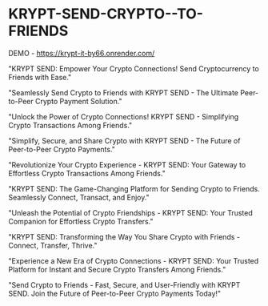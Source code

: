 # KRYPT-SEND-CRYPTO--TO-FRIENDS
DEMO - https://krypt-it-by66.onrender.com/

"KRYPT SEND: Empower Your Crypto Connections! Send Cryptocurrency to Friends with Ease."

"Seamlessly Send Crypto to Friends with KRYPT SEND - The Ultimate Peer-to-Peer Crypto Payment Solution."

"Unlock the Power of Crypto Connections! KRYPT SEND - Simplifying Crypto Transactions Among Friends."

"Simplify, Secure, and Share Crypto with KRYPT SEND - The Future of Peer-to-Peer Crypto Payments."

"Revolutionize Your Crypto Experience - KRYPT SEND: Your Gateway to Effortless Crypto Transactions Among Friends."

"KRYPT SEND: The Game-Changing Platform for Sending Crypto to Friends. Seamlessly Connect, Transact, and Enjoy."

"Unleash the Potential of Crypto Friendships - KRYPT SEND: Your Trusted Companion for Effortless Crypto Transfers."

"KRYPT SEND: Transforming the Way You Share Crypto with Friends - Connect, Transfer, Thrive."

"Experience a New Era of Crypto Connections - KRYPT SEND: Your Trusted Platform for Instant and Secure Crypto Transfers Among Friends."

"Send Crypto to Friends - Fast, Secure, and User-Friendly with KRYPT SEND. Join the Future of Peer-to-Peer Crypto Payments Today!"
